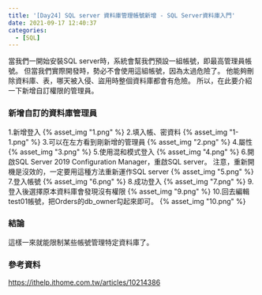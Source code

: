 ```yaml
---
title: '[Day24] SQL server 資料庫管理帳號新增 - SQL Server資料庫入門'
date: 2021-09-17 12:40:37
categories:
  - [SQL]
---
```

當我們一開始安裝SQL server時，系統會幫我們預設一組帳號，即最高管理員帳號。
但當我們實際開發時，勢必不會使用這組帳號，因為太過危險了。
他能夠刪除資料庫、表，哪天被入侵、盜用時整個資料庫都會有危險。
所以，在此要介紹一下新增自訂權限的管理員。

### 新增自訂的資料庫管理員
1.新增登入
{% asset_img "1.png" %}
2.填入帳、密資料
{% asset_img "1-1.png" %}
3.可以在左方看到剛新增的管理員
{% asset_img "2.png" %}
4.屬性
{% asset_img "3.png" %}
5.使用混和模式登入
{% asset_img "4.png" %}
6.開啟SQL Server 2019 Configuration Manager，重啟SQL server。
注意，重新開機是沒效的，一定要用這種方法重新運作SQL server
{% asset_img "5.png" %}
7.登入帳號
{% asset_img "6.png" %}
8.成功登入
{% asset_img "7.png" %}
9.登入後選擇原本資料庫會發現沒有權限
{% asset_img "9.png" %}
10.回去編輯test01帳號，把Orders的db_owner勾起來即可。
{% asset_img "10.png" %}

### 結論
這樣一來就能限制某些帳號管理特定資料庫了。

### 參考資料
https://ithelp.ithome.com.tw/articles/10214386